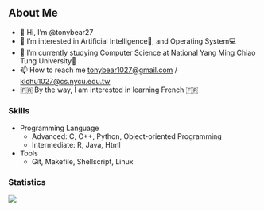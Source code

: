 ## About Me
- 👋 Hi, I’m @tonybear27
- 👀 I’m interested in Artificial Intelligence🧠, and Operating System💻  
- 🌱 I’m currently studying Computer Science at National Yang Ming Chiao Tung University🏫
- 📫 How to reach me tonybear1027@gmail.com / klchu1027@cs.nycu.edu.tw 
- 🇫🇷 By the way, I am interested in learning French 🇫🇷

### Skills
* Programming Language
  * Advanced: C, C++, Python, Object-oriented Programming
  * Intermediate: R, Java, Html
* Tools
  * Git, Makefile, Shellscript, Linux


<!---
tonybear27/tonybear27 is a ✨ special ✨ repository because its `README.md` (this file) appears on your GitHub profile.
You can click the Preview link to take a look at your changes.
--->
### Statistics
<img src="https://github-readme-stats.vercel.app/api/top-langs/?username=tonybear27&theme=graywhite&count_private=true&langs_count=20&layout=compact&cache_seconds=1" />

<!---
<img src="https://github-readme-stats.vercel.app/api?username=tonybear27&show_icons=true&theme=graywhite&count_private=true&cache_seconds=1" />
--->

